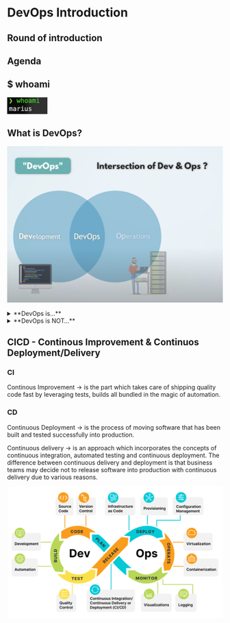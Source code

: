 # DevOps Introduction


## Round of introduction

## Agenda



## $ whoami 

![The picture says it clearly](pics/whoami.png)

## What is DevOps?

![What exactly IS DevOps](pics/whatisdevops.png)

<details><summary>**DevOps is…**</summary>

- a concept
- a mindset
- a shared attitude understood and embraced by individuals
- a culture that must be nurtured and iteratively improved
- sharing
- mentoring
- learning
- inclusive and open to all ideas
- iterative
- continuous
- collaborative
- an awesome way to confidently develop and deliver software
</details>

<details><summary>**DevOps is NOT…**</summary>

- easily achieved nor implemented
- a product or tool chain
- a job title or role
- a cloud infrastructure provider
- a book
- a technology
- a programming language
- a marketing campaign
- CI/CD
- Kubernetes
- containers
- open source software
- Infrastructure as Code
- automation
- to be trifled with!!!

</details>


## CICD - Continous Improvement **&** Continuos Deployment/Delivery

### CI
Continous Improvement &rarr;  is the part which takes care of shipping quality code fast by leveraging tests, builds all bundled in the magic of automation. 


### CD
Continuous Deployment &rarr; is the process of moving software that has been built and tested successfully into production.

Continuous delivery   &rarr; is an approach which incorporates the concepts of continuous integration, automated testing and continuous deployment. 
                          The difference between continuous delivery and deployment is that business teams may decide not to release software into production with continuous delivery due to various reasons.

![Cicd lifecycle](pics/cicd-lifecycle.png)


